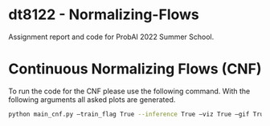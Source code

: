 # dt8122 - Normalizing-Flows

Assignment report and code for ProbAI 2022 Summer School.


# Continuous Normalizing Flows (CNF)

To run the code for the CNF please use the following command. With the following arguments all asked plots are generated.
  ```bash
  python main_cnf.py —train_flag True --inference True —viz True —gif True --niters 2000 --dataset_idx 0
  ```
 
